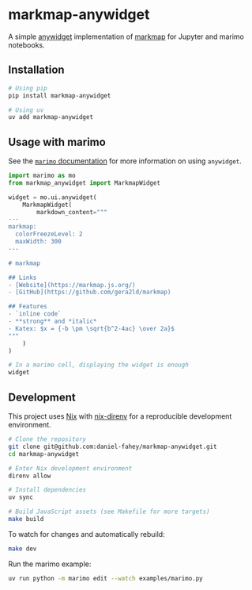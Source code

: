 # markmap-anywidget

A simple [anywidget](https://github.com/manzt/anywidget) implementation of [markmap](https://markmap.js.org/) for Jupyter and marimo notebooks.

## Installation

```bash
# Using pip
pip install markmap-anywidget

# Using uv
uv add markmap-anywidget
```

## Usage with marimo

See the [`marimo` documentation](https://docs.marimo.io/api/inputs/anywidget/) for more information on using `anywidget`.

```python
import marimo as mo
from markmap_anywidget import MarkmapWidget

widget = mo.ui.anywidget(
    MarkmapWidget(
        markdown_content="""
---
markmap:
  colorFreezeLevel: 2
  maxWidth: 300
---

# markmap

## Links
- [Website](https://markmap.js.org/)
- [GitHub](https://github.com/gera2ld/markmap)

## Features
- `inline code`
- **strong** and *italic*
- Katex: $x = {-b \pm \sqrt{b^2-4ac} \over 2a}$
"""
    )
)

# In a marimo cell, displaying the widget is enough
widget
```

## Development

This project uses [Nix](https://nixos.org/) with [nix-direnv](https://github.com/nix-community/nix-direnv) for a reproducible development environment.

```bash
# Clone the repository
git clone git@github.com:daniel-fahey/markmap-anywidget.git
cd markmap-anywidget

# Enter Nix development environment
direnv allow

# Install dependencies
uv sync

# Build JavaScript assets (see Makefile for more targets)
make build
```

To watch for changes and automatically rebuild:

```bash
make dev
```

Run the marimo example:

```bash
uv run python -m marimo edit --watch examples/marimo.py
```